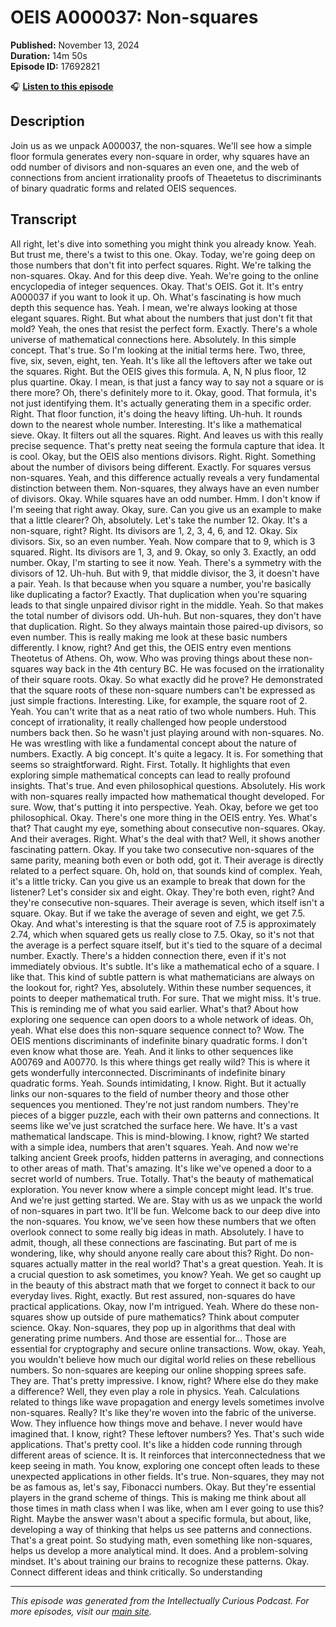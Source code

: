 # OEIS A000037: Non-squares

**Published:** November 13, 2024  
**Duration:** 14m 50s  
**Episode ID:** 17692821

🎧 **[Listen to this episode](https://intellectuallycurious.buzzsprout.com/2529712/episodes/17692821-oeis-a000037-non-squares)**

## Description

Join us as we unpack A000037, the non-squares. We'll see how a simple floor formula generates every non-square in order, why squares have an odd number of divisors and non-squares an even one, and the web of connections from ancient irrationality proofs of Theaetetus to discriminants of binary quadratic forms and related OEIS sequences.

## Transcript

All right, let's dive into something you might think you already know. Yeah. But trust me, there's a twist to this one. Okay. Today, we're going deep on those numbers that don't fit into perfect squares. Right. We're talking the non-squares. Okay. And for this deep dive. Yeah. We're going to the online encyclopedia of integer sequences. Okay. That's OEIS. Got it. It's entry A000037 if you want to look it up. Oh. What's fascinating is how much depth this sequence has. Yeah. I mean, we're always looking at those elegant squares. Right. But what about the numbers that just don't fit that mold? Yeah, the ones that resist the perfect form. Exactly. There's a whole universe of mathematical connections here. Absolutely. In this simple concept. That's true. So I'm looking at the initial terms here. Two, three, five, six, seven, eight, ten. Yeah. It's like all the leftovers after we take out the squares. Right. But the OEIS gives this formula. A, N, N plus floor, 12 plus quartine. Okay. I mean, is that just a fancy way to say not a square or is there more? Oh, there's definitely more to it. Okay, good. That formula, it's not just identifying them. It's actually generating them in a specific order. Right. That floor function, it's doing the heavy lifting. Uh-huh. It rounds down to the nearest whole number. Interesting. It's like a mathematical sieve. Okay. It filters out all the squares. Right. And leaves us with this really precise sequence. That's pretty neat seeing the formula capture that idea. It is cool. Okay, but the OEIS also mentions divisors. Right. Right. Something about the number of divisors being different. Exactly. For squares versus non-squares. Yeah, and this difference actually reveals a very fundamental distinction between them. Non-squares, they always have an even number of divisors. Okay. While squares have an odd number. Hmm. I don't know if I'm seeing that right away. Okay, sure. Can you give us an example to make that a little clearer? Oh, absolutely. Let's take the number 12. Okay. It's a non-square, right? Right. Its divisors are 1, 2, 3, 4, 6, and 12. Okay. Six divisors. Six, so an even number. Yeah. Now compare that to 9, which is 3 squared. Right. Its divisors are 1, 3, and 9. Okay, so only 3. Exactly, an odd number. Okay, I'm starting to see it now. Yeah. There's a symmetry with the divisors of 12. Uh-huh. But with 9, that middle divisor, the 3, it doesn't have a pair. Yeah. Is that because when you square a number, you're basically like duplicating a factor? Exactly. That duplication when you're squaring leads to that single unpaired divisor right in the middle. Yeah. So that makes the total number of divisors odd. Uh-huh. But non-squares, they don't have that duplication. Right. So they always maintain those paired-up divisors, so even number. This is really making me look at these basic numbers differently. I know, right? And get this, the OEIS entry even mentions Theotetus of Athens. Oh, wow. Who was proving things about these non-squares way back in the 4th century BC. He was focused on the irrationality of their square roots. Okay. So what exactly did he prove? He demonstrated that the square roots of these non-square numbers can't be expressed as just simple fractions. Interesting. Like, for example, the square root of 2. Yeah. You can't write that as a neat ratio of two whole numbers. Huh. This concept of irrationality, it really challenged how people understood numbers back then. So he wasn't just playing around with non-squares. No. He was wrestling with like a fundamental concept about the nature of numbers. Exactly. A big concept. It's quite a legacy. It is. For something that seems so straightforward. Right. First. Totally. It highlights that even exploring simple mathematical concepts can lead to really profound insights. That's true. And even philosophical questions. Absolutely. His work with non-squares really impacted how mathematical thought developed. For sure. Wow, that's putting it into perspective. Yeah. Okay, before we get too philosophical. Okay. There's one more thing in the OEIS entry. Yes. What's that? That caught my eye, something about consecutive non-squares. Okay. And their averages. Right. What's the deal with that? Well, it shows another fascinating pattern. Okay. If you take two consecutive non-squares of the same parity, meaning both even or both odd, got it. Their average is directly related to a perfect square. Oh, hold on, that sounds kind of complex. Yeah, it's a little tricky. Can you give us an example to break that down for the listener? Let's consider six and eight. Okay. They're both even, right? And they're consecutive non-squares. Their average is seven, which itself isn't a square. Okay. But if we take the average of seven and eight, we get 7.5. Okay. And what's interesting is that the square root of 7.5 is approximately 2.74, which when squared gets us really close to 7.5. Okay, so it's not that the average is a perfect square itself, but it's tied to the square of a decimal number. Exactly. There's a hidden connection there, even if it's not immediately obvious. It's subtle. It's like a mathematical echo of a square. I like that. This kind of subtle pattern is what mathematicians are always on the lookout for, right? Yes, absolutely. Within these number sequences, it points to deeper mathematical truth. For sure. That we might miss. It's true. This is reminding me of what you said earlier. What's that? About how exploring one sequence can open doors to a whole network of ideas. Oh, yeah. What else does this non-square sequence connect to? Wow. The OEIS mentions discriminants of indefinite binary quadratic forms. I don't even know what those are. Yeah. And it links to other sequences like A00769 and A00770. Is this where things get really wild? This is where it gets wonderfully interconnected. Discriminants of indefinite binary quadratic forms. Yeah. Sounds intimidating, I know. Right. But it actually links our non-squares to the field of number theory and those other sequences you mentioned. They're not just random numbers. They're pieces of a bigger puzzle, each with their own patterns and connections. It seems like we've just scratched the surface here. We have. It's a vast mathematical landscape. This is mind-blowing. I know, right? We started with a simple idea, numbers that aren't squares. Yeah. And now we're talking ancient Greek proofs, hidden patterns in averaging, and connections to other areas of math. That's amazing. It's like we've opened a door to a secret world of numbers. True. Totally. That's the beauty of mathematical exploration. You never know where a simple concept might lead. It's true. And we're just getting started. We are. Stay with us as we unpack the world of non-squares in part two. It'll be fun. Welcome back to our deep dive into the non-squares. You know, we've seen how these numbers that we often overlook connect to some really big ideas in math. Absolutely. I have to admit, though, all these connections are fascinating. But part of me is wondering, like, why should anyone really care about this? Right. Do non-squares actually matter in the real world? That's a great question. Yeah. It is a crucial question to ask sometimes, you know? Yeah. We get so caught up in the beauty of this abstract math that we forget to connect it back to our everyday lives. Right, exactly. But rest assured, non-squares do have practical applications. Okay, now I'm intrigued. Yeah. Where do these non-squares show up outside of pure mathematics? Think about computer science. Okay. Non-squares, they pop up in algorithms that deal with generating prime numbers. And those are essential for... Those are essential for cryptography and secure online transactions. Wow, okay. Yeah, you wouldn't believe how much our digital world relies on these rebellious numbers. So non-squares are keeping our online shopping sprees safe. They are. That's pretty impressive. I know, right? Where else do they make a difference? Well, they even play a role in physics. Yeah. Calculations related to things like wave propagation and energy levels sometimes involve non-squares. Really? It's like they're woven into the fabric of the universe. Wow. They influence how things move and behave. I never would have imagined that. I know, right? These leftover numbers? Yes. That's such wide applications. That's pretty cool. It's like a hidden code running through different areas of science. It is. It reinforces that interconnectedness that we keep seeing in math. You know, exploring one concept often leads to these unexpected applications in other fields. It's true. Non-squares, they may not be as famous as, let's say, Fibonacci numbers. Okay. But they're essential players in the grand scheme of things. This is making me think about all those times in math class when I was like, when am I ever going to use this? Right. Maybe the answer wasn't about a specific formula, but about, like, developing a way of thinking that helps us see patterns and connections. That's a great point. So studying math, even something like non-squares, helps us develop a more analytical mind. It does. And a problem-solving mindset. It's about training our brains to recognize these patterns. Okay. Connect different ideas and think critically. So understanding

---
*This episode was generated from the Intellectually Curious Podcast. For more episodes, visit our [main site](https://intellectuallycurious.buzzsprout.com).*
